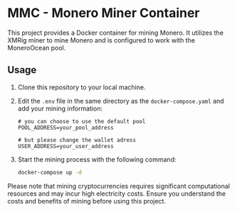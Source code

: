 # MMC - Monero Miner Container

This project provides a Docker container for mining Monero. 
It utilizes the XMRig miner to mine Monero and is configured to work with the MoneroOcean pool.

## Usage

1. Clone this repository to your local machine.
2. Edit the `.env` file in the same directory as the `docker-compose.yaml` and add your mining information:

    ```env
    # you can choose to use the default pool
    POOL_ADDRESS=your_pool_address 
    
    # but please change the wallet adress
    USER_ADDRESS=your_user_address 
    ```

3. Start the mining process with the following command:

    ```bash
    docker-compose up -d
    ```

Please note that mining cryptocurrencies requires significant computational resources and may incur high electricity costs. Ensure you understand the costs and benefits of mining before using this project.